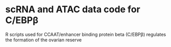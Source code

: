 # scRNA and ATAC data code for C/EBPβ
R scripts used for CCAAT/enhancer binding protein beta (C/EBPβ) regulates the formation of the ovarian reserve
